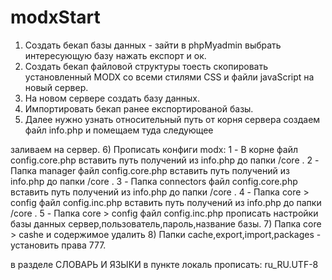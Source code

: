 # modxStart


1) Создать бекап базы данных - зайти в phpMyadmin выбрать интересующую базу нажать експорт и ок.
2) Создать бекап файловой структуры тоесть скопировать установленный MODX со всеми стилями CSS и файли javaScript на новый сервер.
3) На новом сервере создать базу данных.
4) Импортировать бекап ранее експортированой базы.
5) Далее нужно узнать относительный путь от корня сервера создаем файл info.php и помещаем туда следующее    
      <?php
        echo $_SERVER['DOCUMENT_ROOT'];
        echo '/';
     ?>
заливаем на сервер.
6) Прописать конфиги modx: 
	1 - В корне файл config.core.php вставить путь получений из info.php до папки /core  .
	2 - Папка manager файл config.core.php вставить путь получений из 	info.php 	до папки /core  .
	3 - Папка connectors файл config.core.php вставить путь получений из 	info.php до папки /core  .
	4 - Папка core > config файл config.inc.php вставить путь получений из 	info.php до папки /core  .
	5 - Папка core > config файл config.inc.php прописать настройки базы данных сервер,пользователь,пароль,название базы.
7) Папка core > cashe и содержимое удалить
8) Папки cache,export,import,packages - установить права 777.



в разделе СЛОВАРЬ И ЯЗЫКИ в пункте
локаль прописать: ru_RU.UTF-8
